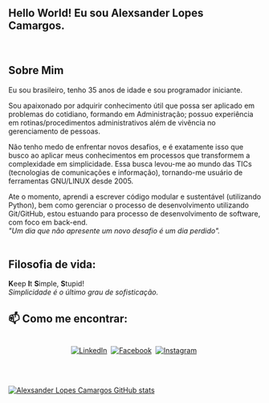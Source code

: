 ## Hello World! Eu sou Alexsander Lopes Camargos.
<br/>

## Sobre Mim

Eu sou brasileiro, tenho 35 anos de idade e sou programador iniciante.

Sou apaixonado por adquirir conhecimento útil que possa ser aplicado em problemas do cotidiano, formando em  Administração; possuo experiência em rotinas/procedimentos administrativos além de vivência no gerenciamento de pessoas.

Não tenho medo de enfrentar novos desafios, e é exatamente isso que busco ao aplicar meus conhecimentos em processos que transformem a complexidade em simplicidade. Essa busca levou-me ao mundo das TICs (tecnologias de comunicações e informação), tornando-me usuário de ferramentas GNU/LINUX desde 2005.

Ate o momento, aprendi a escrever código modular e sustentável (utilizando Python), bem como gerenciar o processo de desenvolvimento utilizando Git/GitHub, estou estuando para processo de desenvolvimento de software, com foco em back-end.
<br/>
*"Um dia que não apresente um novo desafio é um dia perdido".*
<br/>
<br/>

## Filosofia de vida:

**K**eep **I**t **S**imple, **S**tupid!
<br/>
*Simplicidade é o último grau de sofisticação.*
<br/>

## 📫 Como me encontrar:
<p align="center">
  <br>
  <a href="https://www.linkedin.com/in/alexcamargos/"><img src="https://img.shields.io/badge/linkedin-%230077B5.svg?&style=for-the-badge&logo=linkedin&logoColor=white" alt="LinkedIn" /></a>&nbsp;
  <a href="https://www.fb.com/alexcamargos"><img src="https://img.shields.io/badge/facebook-%231877F2.svg?&style=for-the-badge&logo=facebook&logoColor=white" alt="Facebook" /></a>&nbsp;
  <a href="https://www.instagram.com/alopescamargos/"><img src="https://img.shields.io/badge/instagram-%23E4405F.svg?&style=for-the-badge&logo=instagram&logoColor=white" alt="Instagram" /></a>&nbsp;
</p>
<br/>
<br/>

[![Alexsander Lopes Camargos GitHub stats](https://github-readme-stats.vercel.app/api?username=alexcamargos&theme=darcula&show_icons=true)](https://github.com/alexcamargos/github-readme-stats)
<br/>
<br/>

<!--
**alexcamargos/alexcamargos** is a ✨ _special_ ✨ repository because its `README.md` (this file) appears on your GitHub profile.

Here are some ideas to get you started:

- 🔭 I’m currently working on ...
- 🌱 I’m currently learning ...
- 👯 I’m looking to collaborate on ...
- 🤔 I’m looking for help with ...
- 💬 Ask me about ...
- 📫 How to reach me: ...
- 😄 Pronouns: ...
- ⚡ Fun fact: ...
-->
